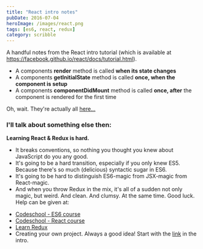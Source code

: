 ```yaml
---
title: "React intro notes"
pubDate: 2016-07-04
heroImage: /images/react.png
tags: [es6, react, redux]
category: scribble
---
```


A handful notes from the React intro tutorial (which is available at https://facebook.github.io/react/docs/tutorial.html).

- A components **render** method is called **when its state changes**
- A components **getInitialState** method is called **once, when the component is setup**
- A components **componentDidMount** method is called **once, after** the component is rendered for the first time

Oh, wait. They're actually all [here...](https://facebook.github.io/react/docs/component-specs.html)

### I'll talk about something else then:

**Learning React & Redux is hard.**

- It breaks conventions, so nothing you thought you knew about JavaScript do you any good.
- It's going to be a hard transition, especially if you only knew ES5. Because there's so much (delicious) syntactic sugar in ES6.
- It's going to be hard to distinguish ES6-magic from JSX-magic from React-magic.
- And when you throw Redux in the mix, it's all of a sudden not only magic, but weird. And clean. And clumsy. At the same time. Good luck. Help can be given at:

* [Codeschool - ES6 course](https://www.codeschool.com/courses/es2015-the-shape-of-javascript-to-come)
* [Codeschool - React course](https://www.codeschool.com/courses/powering-up-with-react)
* [Learn Redux](https://learnredux.com/)
* Creating your own project. Always a good idea! Start with the [link](https://facebook.github.io/react/docs/tutorial.html) in the intro.
